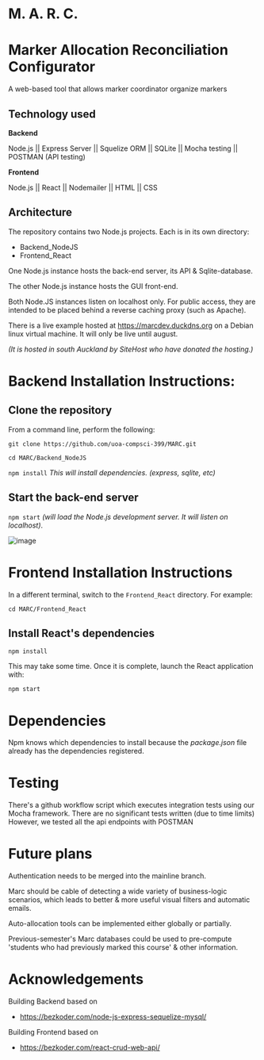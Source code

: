 # M. A. R. C.
# Marker Allocation Reconciliation Configurator 
A web-based tool that allows marker coordinator organize markers 

## Technology used
**Backend**

Node.js || Express Server || Squelize ORM || SQLite || Mocha testing || POSTMAN (API testing)

**Frontend**

Node.js || React || Nodemailer || HTML || CSS

## Architecture

The repository contains two Node.js projects. Each is in its own directory:
+ Backend_NodeJS 
+ Frontend_React 

One Node.js instance hosts the back-end server, its API & Sqlite-database.

The other Node.js instance hosts the GUI front-end. 

Both Node.JS instances listen on localhost only. For public access, they are intended to be placed behind a reverse caching proxy (such as Apache). 

There is a live example hosted at https://marcdev.duckdns.org on a Debian linux virtual machine. It will only be live until august. 

 *(It is hosted in south Auckland by SiteHost who have donated the hosting.)*


# Backend Installation Instructions:

## Clone the repository
From a command line, perform the following:

`git clone https://github.com/uoa-compsci-399/MARC.git`

`cd MARC/Backend_NodeJS` 


`npm install` *This will install dependencies.  (express, sqlite, etc)*


## Start the back-end server

`npm start` *(will load the Node.js development server. It will listen on localhost)*.


![image](https://user-images.githubusercontent.com/69673783/113281683-65cd2580-9342-11eb-8ccf-88ad27b1777f.png)

# Frontend Installation Instructions
In a different terminal, switch to the `Frontend_React` directory. For example:

`cd MARC/Frontend_React`

## Install React's dependencies

`npm install`

This may take some time. Once it is complete, launch the React application with:

`npm start`


# Dependencies
Npm knows which dependencies to install because the *package.json* file already has the dependencies registered. 


# Testing
There's a github workflow script which executes integration tests using our Mocha framework. There are no significant tests written (due to time limits)
However, we tested all the api endpoints with POSTMAN

# Future plans
Authentication needs to be merged into the mainline branch.

Marc should be cable of detecting a wide variety of business-logic scenarios, which leads to better & more useful visual filters and automatic emails.

Auto-allocation tools can be implemented either globally or partially.

Previous-semester's Marc databases could be used to pre-compute 'students who had previously marked this course' & other information.

# Acknowledgements
Building Backend based on 
* https://bezkoder.com/node-js-express-sequelize-mysql/

Building Frontend based on 
* https://bezkoder.com/react-crud-web-api/





